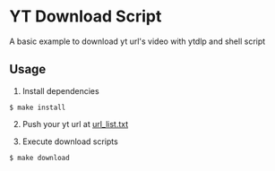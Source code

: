 # YT Download Script 

A basic example to download yt url's video with ytdlp and shell script

## Usage 
1. Install dependencies 
```
$ make install 
```
2. Push your yt url at [url_list.txt](./url_list.txt)

3. Execute download scripts
```
$ make download
```